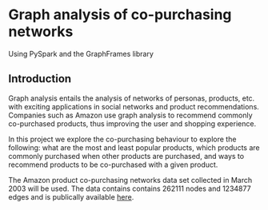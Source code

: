# Graph analysis of co-purchasing networks 

Using PySpark and the GraphFrames library


## Introduction 
Graph analysis entails the analysis of networks of personas, products, etc. with exciting applications in social networks and product recommendations. Companies such as Amazon use graph analysis to recommend commonly co-purchased products, thus improving the user and shopping experience.

In this project we explore the co-purchasing behaviour to explore the following: what are the most and least popular products, which products are commonly purchased when other products are purchased, and ways to recommend products to be co-purchased with a given product. 

The Amazon product co-purchasing networks data set collected in March 2003 will be used. The data contains contains 262111 nodes and 1234877 edges and is publically available [here](http://snap.stanford.edu/data/#amazon).
